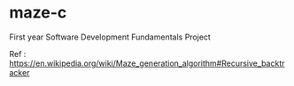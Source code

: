 # maze-c
First year Software Development Fundamentals Project

Ref : https://en.wikipedia.org/wiki/Maze_generation_algorithm#Recursive_backtracker
